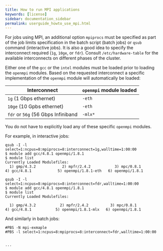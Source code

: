 ```yaml
---
title: How to run MPI applications
keywords: [license]
sidebar: documentation_sidebar
permalink: userguide_howto_use_mpi.html
---
```


For jobs using MPI,
an additional option `mpiprocs` must be specified
as part of the job limits specification
in the batch script (batch jobs) or `qsub` command (interactive jobs).
It is also a good idea to specify the interconnect required (`1g`, `10ge`, or `fdr`).
Consult `/etc/hardware-table` for the available interconnects on different phases of the cluster.

Either one of the `gcc` or the `intel` modules
must be loaded prior to loading the `openmpi` modules.
Based on the requested interconnect
a specific implementation of the `openmpi` module will automatically
be loaded:

Interconnect                        | `openmpi` module loaded
------------------------------------|-------------------------
`1g` (1 Gbps ethernet)              | `-eth`
`10ge` (10 Gpbs ethernet)           | `-eth`
`fdr` or `56g` (56 Gbps Infiniband  | `-mlx*`

You do not have to explicitly load any of these specific `openmpi` modules.

For example, in interactive jobs:

~~~
qsub -I -l select=1:ncpus=8:mpiprocs=8:interconnect=1g,walltime=1:00:00
$ module add gcc/4.8.1 openmpi/1.8.1
$ module list
Currently Loaded Modulefiles:
  1) gmp/4.3.2            2) mpfr/2.4.2           3) mpc/0.8.1            4) gcc/4.8.1            5) openmpi/1.8.1-eth   6) openmpi/1.8.1

~~~

~~~
qsub -I -l select=1:ncpus=8:mpiprocs=8:interconnect=fdr,walltime=1:00:00
$ module add gcc/4.8.1 openmpi/1.8.1
$ module list
Currently Loaded Modulefiles:

  1) gmp/4.3.2           2) mpfr/2.4.2          3) mpc/0.8.1           4) gcc/4.8.1           5) openmpi/1.8.1-mlx   6) openmpi/1.8.1

~~~

And similarly in batch jobs:

~~~
#PBS -N mpi-exmaple
#PBS -l select=1:ncpus=8:mpiprocs=8:interconnect=fdr,walltime=1:00:00


...
~~~
